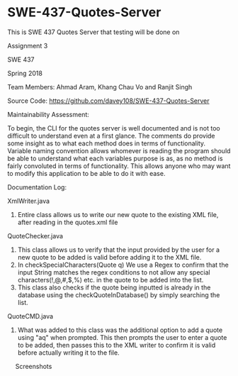 # SWE-437-Quotes-Server
This is SWE 437 Quotes Server that testing will be done on






Assignment 3

SWE 437

Spring 2018


Team Members: Ahmad Aram, Khang Chau Vo and Ranjit Singh

Source Code: https://github.com/davey108/SWE-437-Quotes-Server
 

Maintainability Assessment: 

To begin, the CLI for the quotes server is well documented and is not too difficult to understand even at a first glance. The comments do provide some insight as to what each method does in terms of functionality. Variable naming convention allows whomever is reading the program should be able to understand what each variables purpose is as, as no method is fairly convoluted in terms of functionality. This allows anyone who may want to modify this application to be able to do it with ease.

Documentation Log: 

XmlWriter.java	
1.	Entire class allows us to write our new quote to the existing XML file, after reading in the quotes.xml file

QuoteChecker.java	
1.	This class allows us to verify that the input provided by the user for a new quote to be added is valid before adding it to the XML file.
2.	In checkSpecialCharacters(Quote q) We use a Regex to confirm that the input String matches the regex conditions to not allow any special characters(!,@,#,$,%) etc. in the quote to be added into the list.
3.	This class also checks if the quote being inputted is already in the database using the checkQuoteInDatabase() by simply searching the list.

QuoteCMD.java	
1.	What was added to this class was the additional option to add a quote using "aq" when prompted. This then prompts the user to enter a quote to be added, then passes this to the XML writer to confirm it is valid before actually writing it to the file.

 
Screenshots





